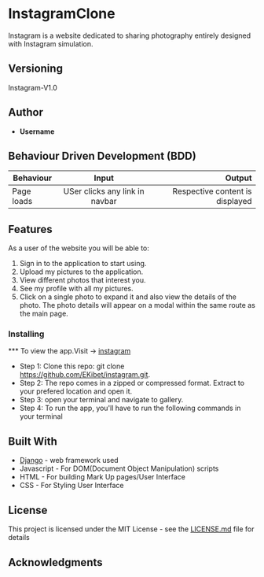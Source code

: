 # InstagramClone


  Instagram is a website dedicated to sharing photography entirely designed with Instagram simulation.

## Versioning

 Instagram-V1.0 

## Author

* **Username**

## Behaviour Driven Development (BDD)
|Behaviour 	           |    Input 	                 |       Output          |
|----------------------------------------------|:-----------------------------------:|-----------------------------:|       
|Page loads	                           |   USer clicks any link in navbar                            |       Respective content is displayed  |                        |



## Features


As a user of the website you will be able to:

1. Sign in to the application to start using. 
2. Upload my pictures to the application.
3. View different photos that interest you.
4. See my profile with all my pictures.
2. Click on a single photo to expand it and also view the details of the photo. The photo details will appear on a modal within the same route as the main page.

### Installing

*** To view the app.Visit -> [instagram](http://instagramlite.herokuapp.com/instagram/)
* Step 1:
Clone this repo: git clone https://github.com/EKibet/instagram.git.
* Step 2:
The repo comes in a zipped or compressed format. Extract to your prefered location and open it.
* Step 3:
open your terminal and navigate to gallery.
* Step 4:
To run the app, you'll have to run the following commands in your terminal
    
    
## Built With

* [Django](https://www.djangoproject.com/) - web framework used
* Javascript - For DOM(Document Object Manipulation) scripts
* HTML - For building Mark Up pages/User Interface
* CSS - For Styling User Interface


## License

This project is licensed under the MIT License - see the [LICENSE.md](LICENSE.md) file for details

## Acknowledgments

